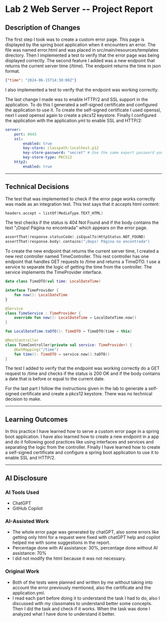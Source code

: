 # Lab 2 Web Server -- Project Report

## Description of Changes
The first step I took was to create a custom error page. This page is displayed by the spring boot application when it encounters an error. The file was named error.html and was placed in src/main/resources/templates directory. Then I implemented a test to verify that the error page was being displayed correctly.
The second feature I added was a new endpoint that returns the current server time (/time). The endpoint returns the time in json format.
```json
{"time": "2024-06-15T14:30:00Z"}
```
I also implemented a test to verify that the endpoint was working correctly.

The last change I made was to enable HTTP/2 and SSL support in the application. To do this I generated a self-signed certificate and configured the application to use it. To create the self-signed certificate I used openssl, next I used openssl again to create a pkcs12 keystore. Finally I configured the application with the application.yml to enable SSL and HTTP/2:
```yaml
server:
    port: 8443
    ssl:
        enabled: true
        key-store: classpath:localhost.p12
        key-store-password: "secret" # Use the same export password you set when creating the PKCS#12 file
        key-store-type: PKCS12
    http2:
        enabled: true
```

---

## Technical Decisions
The test that was implemented to check if the error page works correctly was made as an integration test. This test says that it accepts html content:
```kotlin
headers.accept = listOf(MediaType.TEXT_HTML)
```
The test checks if the status is 404 Not Found and if the body contains the text "¡Oops! Página no encontrada" which appears on the error page.
```kotlin
assertThat(response.statusCode).isEqualTo(HttpStatus.NOT_FOUND)
assertThat(response.body).contains("¡Oops! Página no encontrada")
```
To create the new endpoint that returns the current server time, I created a new rest controller named TimeController. This rest controller has one endpoint that handles GET requests to /time and returns a TimeDTO. I use a service to separate the logic of getting the time from the controller. The service implements the TimeProvider interface.
```kotlin
data class TimeDTO(val time: LocalDateTime)

interface TimeProvider {
    fun now(): LocalDateTime
}

@Service
class TimeService : TimeProvider {
    override fun now(): LocalDateTime = LocalDateTime.now()
}

fun LocalDateTime.toDTO(): TimeDTO = TimeDTO(time = this)

@RestController
class TimeController(private val service: TimeProvider) {
    @GetMapping("/time")
    fun time(): TimeDTO = service.now().toDTO()
}
```
The test I added to verify that the endpoint was working correctly do a GET request to /time and checks if the status is 200 OK and if the body contains a date that is before or equal to the current date.

For the last part I follow the instructions given in the lab to generate a self-signed certificate and create a pkcs12 keystore. There was no technical decision to make.

---

## Learning Outcomes
In this practice I have learned how to serve a custom error page in a spring boot application. I have also learned how to create a new endpoint in a app and do it following good practices like using interfaces and services and separating the logic from the controller. Finally I have learned how to create a self-signed certificate and configure a spring boot application to use it to enable SSL and HTTP/2.

---

## AI Disclosure
### AI Tools Used
- ChatGPT
- GitHub Copilot

### AI-Assisted Work
- The whole error page was generated by chatGPT, also some errors like getting only html for a request were fixed with chatGPT help and copilot helped me with some suggestions in the report.
- Percentage done with AI assistance: 30%, percentage done without AI assistance: 70%
- I did not modify the html because it was not necessary.

### Original Work
- Both of the tests were planned and written by me without taking into account the error previously mentioned, also the certificate and the application.yml.
- I read each part before doing it to understand the task I had to do, also I discussed with my classmates to understand better some concepts. Then I did the task and check if it works. When the task was done I analyzed what I have done to understand it better.